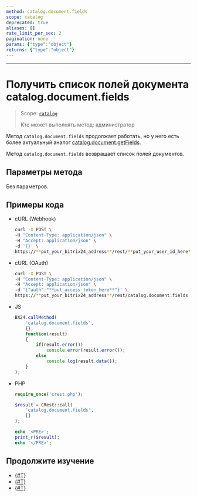 ```yaml
---
method: catalog.document.fields
scope: catalog
deprecated: true
aliases: []
rate_limit_per_sec: 2
pagination: none
params: {"type":"object"}
returns: {"type":"object"}
---
```



---

# Получить список полей документа catalog.document.fields

> Scope: [`catalog`](../../../scopes/permissions.md)
>
> Кто может выполнять метод: администратор



Метод `catalog.document.fields` продолжает работать, но у него есть более актуальный аналог [catalog.document.getFields](../catalog-document-get-fields.md).



Метод `catalog.document.fields` возвращает список полей документов.

## Параметры метода

Без параметров.

## Примеры кода





- cURL (Webhook)

    ```bash
    curl -X POST \
    -H "Content-Type: application/json" \
    -H "Accept: application/json" \
    -d '{}' \
    https://**put_your_bitrix24_address**/rest/**put_your_user_id_here**/**put_your_webbhook_here**/catalog.document.fields
    ```

- cURL (OAuth)

    ```bash
    curl -X POST \
    -H "Content-Type: application/json" \
    -H "Accept: application/json" \
    -d '{"auth":"**put_access_token_here**"}' \
    https://**put_your_bitrix24_address**/rest/catalog.document.fields
    ```

- JS

    ```js
    BX24.callMethod(
        'catalog.document.fields',
        {},
        function(result)
        {
            if(result.error())
                console.error(result.error());
            else
                console.log(result.data());
        }
    );
    ```

- PHP

    ```php
    require_once('crest.php');

    $result = CRest::call(
        'catalog.document.fields',
        []
    );

    echo '<PRE>';
    print_r($result);
    echo '</PRE>';
    ```



## Продолжите изучение 

- [{#T}](./catalog-document-confirm.md)
- [{#T}](./catalog-document-unconfirm.md)
- [{#T}](./catalog-document-element-fields.md)


